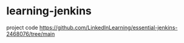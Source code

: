 # learning-jenkins

project code  https://github.com/LinkedInLearning/essential-jenkins-2468076/tree/main

